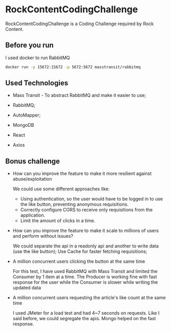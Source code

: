
# RockContentCodingChallenge

RockContentCodingChallenge is a Coding Challenge required by Rock Content.

## Before you run

I used docker to run RabbitMQ

```bash
docker run -p 15672:15672 -p 5672:5672 masstransit/rabbitmq
```

## Used Technologies

* Mass Transit - To abstract RabbitMQ and make it easier to use;
* RabbitMQ;
* AutoMapper;
* MongoDB


* React
* Axios

## Bonus challenge

* How can you improve the feature to make it more resilient against abuse/exploitation

  We could use some different approaches like: 
  * Using authentication, so the user would have to be logged in to use the like button, preventing anonymous requisitions.
  * Correctly configure CORS to receive only requisitions from the application.
  * Limit the amount of clicks in a time.

* How can you improve the feature to make it scale to millions of users and perform without issues?

  We could separate the api in a readonly api and another to write data (use the like button);
  Use Cache for faster fetching requisitions;

* A million concurrent users clicking the button at the same time

  For this test, I have used RabbitMQ with Mass Transit and limited the Consumer by 1 item at a time. The Producer is working fine with fast response for the user while the Consumer is slower while writing the updated data

* A million concurrent users requesting the article's like count at the same time

  I used JMeter for a load test and had 4~7 seconds on requests. Like I said before, we could segregate the apis. Mongo helped on the fast response.
